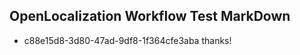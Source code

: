 ## OpenLocalization Workflow Test MarkDown
* c88e15d8-3d80-47ad-9df8-1f364cfe3aba 
thanks!<!--HONumber=Mar16_HO3-->
